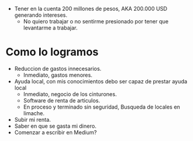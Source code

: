* Tener en la cuenta 200 millones de pesos, AKA 200.000 USD generando intereses.
	* No quiero trabajar o no sentirme presionado por tener que levantarme a trabajar.

# Como lo logramos

* Reduccion de gastos innecesarios.
	* Inmediato, gastos menores.
* Ayuda local, con mis conocimientos debo ser capaz de prestar ayuda local
	* Inmediato, negocio de los cinturones.
	* Software de renta de articulos.
	* En proceso y terminado sin seguridad, Busqueda de locales en limache.
* Subir mi renta.
* Saber en que se gasta mi dinero.
* Comenzar a escribir en Medium?




